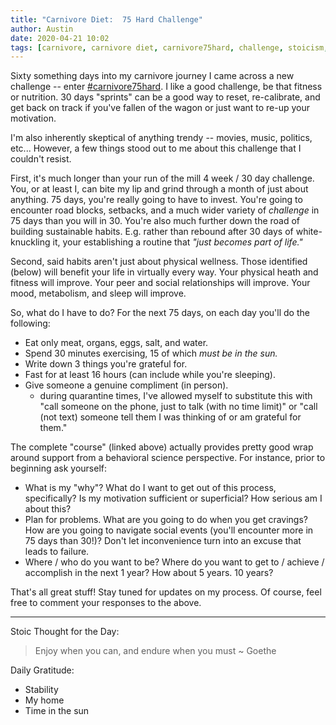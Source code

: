```yaml
---
title: "Carnivore Diet:  75 Hard Challenge"
author: Austin
date: 2020-04-21 10:02
tags: [carnivore, carnivore diet, carnivore75hard, challenge, stoicism, carnivore aurelius]
---
```


Sixty something days into my carnivore journey I came across a new challenge -- enter [#carnivore75hard](https://nutritionwithjudy.com/carnivore75hard/).  I like a good challenge, be that fitness or nutrition.  30 days "sprints" can be a good way to reset, re-calibrate, and get back on track if you've fallen of the wagon or just want to re-up your motivation.

I'm also inherently skeptical of anything trendy -- movies, music, politics, etc...  However, a few things stood out to me about this challenge that I couldn't resist.

First, it's much longer than your run of the mill 4 week / 30 day challenge.  You, or at least I, can bite my lip and grind through a month of just about anything.  75 days, you're really going to have to invest.  You're going to encounter road blocks, setbacks, and a much wider variety of *challenge* in 75 days than you will in 30.  You're also much further down the road of building sustainable habits.  E.g. rather than rebound after 30 days of white-knuckling it, your establishing a routine that *"just becomes part of life."*

Second, said habits aren't just about physical wellness.  Those identified (below) will benefit your life in virtually every way.  Your physical heath and fitness will improve.  Your peer and social relationships will improve.  Your mood, metabolism, and sleep will improve.

So, what do I have to do?  For the next 75 days, on each day you'll do the following:

- Eat only meat, organs, eggs, salt, and water.
- Spend 30 minutes exercising, 15 of which *must be in the sun.*
- Write down 3 things you're grateful for.
- Fast for at least 16 hours (can include while  you're sleeping).
- Give someone a genuine compliment (in person).
    - during quarantine times, I've allowed myself to substitute this with "call someone on the phone, just to talk (with no time limit)" or "call (not text) someone tell them I was thinking of or am grateful for them."

The complete "course" (linked above) actually provides pretty good wrap around support from a behavioral science perspective.  For instance, prior to beginning ask  yourself:

- What is my "why"?  What do I want to get out of this process, specifically?  Is my motivation sufficient or superficial?  How serious am I about this?
- Plan for problems.  What are you going to do when you get cravings?  How are you going to navigate social events (you'll encounter more in 75 days than 30!)?  Don't let inconvenience turn into an excuse that leads to failure.
- Where / who do you want to be?  Where do you want to get to / achieve / accomplish in the next 1 year?  How about 5 years.  10 years?

That's all great stuff!  Stay tuned for updates on my process.  Of course, feel free to comment your responses to the above.

---

Stoic Thought for the Day:

> Enjoy when you can, and endure when you must ~ Goethe

Daily Gratitude:

- Stability
- My home
- Time in the sun

